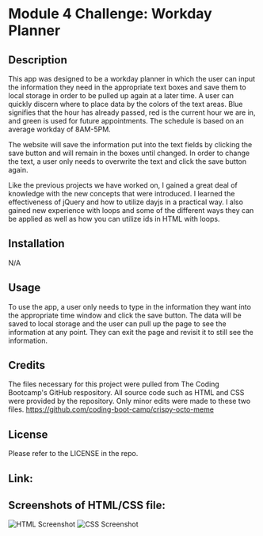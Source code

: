 # Module 4 Challenge: Workday Planner

## Description

This app was designed to be a workday planner in which the user can input the information they 
need in the appropriate text boxes and save them to local storage in order to be pulled up again
at a later time. A user can quickly discern where to place data by the colors of the text areas.
Blue signifies that the hour has already passed, red is the current hour we are in, and green is
used for future appointments. The schedule is based on an average workday of 8AM-5PM. 
 
The website will save the information put into the text fields by clicking the
save button and will remain in the boxes until changed. In order to change the text, a user only
needs to overwrite the text and click the save button again.

Like the previous projects we have worked on, I gained a great deal of knowledge with the new 
concepts that were introduced. I learned the effectiveness of jQuery and how to utilize dayjs
in a practical way. I also gained new experience with loops and some of the different ways they
can be applied as well as how you can utilize ids in HTML with loops. 

## Installation

N/A

## Usage

To use the app, a user only needs to type in the information they want into the appropriate time
window and click the save button. The data will be saved to local storage and the user can pull
up the page to see the information at any point. They can exit the page and revisit it to still
see the information.

## Credits

The files necessary for this project were pulled from The Coding Bootcamp's GitHub respository.
All source code such as HTML and CSS were provided by the repository. Only minor edits were made
to these two files.
https://github.com/coding-boot-camp/crispy-octo-meme

## License

Please refer to the LICENSE in the repo.

## Link:

## Screenshots of HTML/CSS file:

![HTML Screenshot](assets/mod1ss1.png)
![CSS Screenshot](assets/mod1ss2.png)